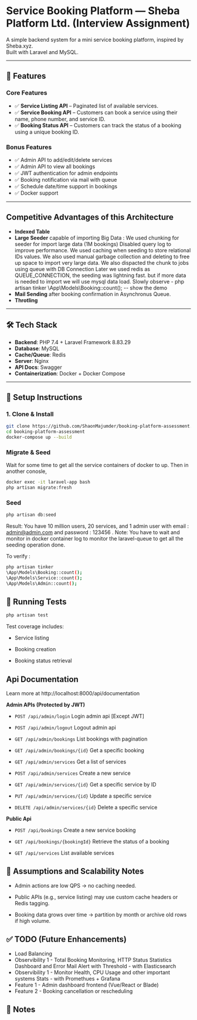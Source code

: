 # Service Booking Platform — Sheba Platform Ltd. (Interview Assignment)

A simple backend system for a mini service booking platform, inspired by Sheba.xyz.  
Built with Laravel and MySQL.

---

## 📌 Features

### Core Features

-   ✅ **Service Listing API** – Paginated list of available services.
-   ✅ **Service Booking API** – Customers can book a service using their name, phone number, and service ID.
-   ✅ **Booking Status API** – Customers can track the status of a booking using a unique booking ID.

### Bonus Features

-   ✅ Admin API to add/edit/delete services
-   ✅ Admin API to view all bookings
-   ✅ JWT authentication for admin endpoints
-   ✅ Booking notification via mail with queue
-   ✅ Schedule date/time support in bookings
-   ✅ Docker support

---

## Competitive Advantages of this Architecture

-   **Indexed Table**
-   **Large Seeder** capable of importing Big Data :
    We used chunking for seeder for import large data (1M bookings)
    Disabled query log to improve performance.
    We used caching when seeding to store relational IDs values.
    We also used manual garbage collection and deleting to free up space to import very large data.
    We also dispacted the chunk to jobs using queue with DB Connection
    Later we used redis as QUEUE_CONNECTION, the seeding was lightning fast.
    but if more data is needed to import we will use mysql data load.
    Slowly observe - php artisan tinker
    \App\Models\Booking::count();
    -- show the demo
-   **Mail Sending** after booking confirmation in Asynchronus Queue.
-   **Throtling**

---

## 🛠️ Tech Stack

-   **Backend**: PHP 7.4 + Laravel Framework 8.83.29
-   **Database**: MySQL
-   **Cache/Queue**: Redis
-   **Server**: Nginx
-   **API Docs**: Swagger
-   **Containerization**: Docker + Docker Compose

---

## 🚀 Setup Instructions

### 1. Clone & Install

```bash
git clone https://github.com/ShaonMajumder/booking-platform-assessment.git
cd booking-platform-assessment
docker-compose up --build
```

### Migrate & Seed

Wait for some time to get all the service containers of docker to up.
Then in another conosle,

```bash
docker exec -it laravel-app bash
php artisan migrate:fresh
```

### Seed

```bash
php artisan db:seed
```

Result:
You have 10 million users, 20 services, and 1 admin user with email : admin@admin.com and password : 123456 .
Note:
You have to wait and monitor in docker container log to monitor the laravel-queue to get all the seeding operation done.

To verify :

```bash
php artisan tinker
\App\Models\Booking::count();
\App\Models\Service::count();
\App\Models\Admin::count();
```

## 🧪 Running Tests

```bash
php artisan test
```

Test coverage includes:

-   Service listing

-   Booking creation

-   Booking status retrieval

## Api Documentation

Learn more at http://localhost:8000/api/documentation

**Admin APIs (Protected by JWT)**

-   `POST /api/admin/login`
    Login admin api [Except JWT]
-   `POST /api/admin/logout`
    Logout admin api

-   `GET /api/admin/bookings`
    List bookings with pagination

-   `GET /api/admin/bookings/{id}`
    Get a specific booking

-   `GET /api/admin/services`
    Get a list of services

-   `POST /api/admin/services`
    Create a new service

-   `GET /api/admin/services/{id}`
    Get a specific service by ID

-   `PUT /api/admin/services/{id}`
    Update a specific service

-   `DELETE /api/admin/services/{id}`
    Delete a specific service

**Public Api**

-   `POST /api/bookings`
    Create a new service booking

-   `GET /api/bookings/{bookingId}`
    Retrieve the status of a booking

-   `GET /api/services`
    List available services

## 🧠 Assumptions and Scalability Notes

-   Admin actions are low QPS → no caching needed.

-   Public APIs (e.g., service listing) may use custom cache headers or Redis tagging.

-   Booking data grows over time → partition by month or archive old rows if high volume.

## ✅ TODO (Future Enhancements)

-   Load Balancing
-   Observibility 1 - Total Booking Monitoring, HTTP Status Statistics Dashboard and Error Mail Alert with Threshold - with Elasticsearch
-   Observibility 1 - Monitor Health, CPU Usage and other important systems Stats - with Promethues + Grafana
-   Feature 1 - Admin dashboard frontend (Vue/React or Blade)
-   Feature 2 - Booking cancellation or rescheduling

## 📌 Notes
